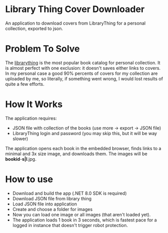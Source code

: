 # Library Thing Cover Downloader

An application to download covers from LibraryThing for a personal collection, exported to json.

# Problem To Solve

The [librarything](https://www.librarything.com) is the most popular book catalog for personal collection. It is
almost perfect with one exclusion: it doesn't saves either links to covers. In my personal case a good 90% percents
of covers for my collection are uploaded by me, so literally, if something went wrong, I would lost results of
quite a few efforts.

# How It Works

The application requires:

* JSON file with collection of the books (use more -> export -> JSON file)
* LibraryThing login and password (you may skip this, but it will be way slower)

The application opens each book in the embedded browser, finds links to a minimal and 3x size image, and downloads them.
The images will be **bookid**-**s|l**.jpg.

# How to use

* Download and build the app (.NET 8.0 SDK is required)
* Download JSON file from library thing
* Load JSON file into application
* Create and choose a folder for images
* Now you can load one image or all images (that aren't loaded yet).
* The application loads 1 book in 3 seconds, which is fastest pace for a logged in
  instance that doesn't trigger robot protection.




